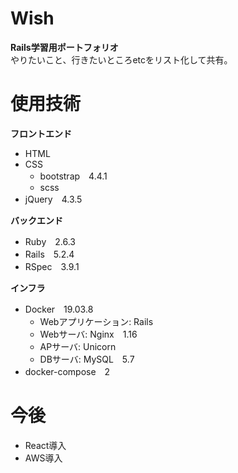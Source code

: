 # Wish
**Rails学習用ポートフォリオ**
<br>
やりたいこと、行きたいところetcをリスト化して共有。



# 使用技術
**フロントエンド**
- HTML
- CSS
  - bootstrap　4.4.1
  - scss
- jQuery　4.3.5
  
**バックエンド**
- Ruby　2.6.3
- Rails　5.2.4
- RSpec　3.9.1

**インフラ**
- Docker　19.03.8
  -  Webアプリケーション: Rails
  -  Webサーバ: Nginx　1.16
  -  APサーバ: Unicorn　
  -  DBサーバ: MySQL　5.7
- docker-compose　2


# 今後
- React導入
- AWS導入
